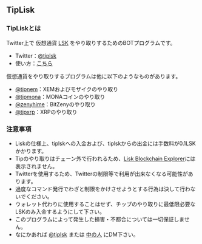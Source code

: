 ## TipLisk

### TipLiskとは
Twitter上で 仮想通貨 [LSK](https://lisk.io/) をやり取りするためのBOTプログラムです。
- Twitter：[@tiplsk](https://twitter.com/tiplsk)
- 使い方：[こちら](https://lisknonanika.github.io/tiplisk/howto.html)

仮想通貨をやり取りするプログラムは他に以下のようなものがあります。
- [@tipnem](https://twitter.com/tipnem)：XEMおよびモザイクのやり取り
- [@tipmona](https://twitter.com/tipmona)：MONAコインのやり取り
- [@zenyhime](https://twitter.com/zenyhime)：BitZenyのやり取り
- [@tipxrp](https://twitter.com/tipxrp)：XRPのやり取り

### 注意事項
- Liskの仕様上、tiplskへの入金および、tiplskからの出金には手数料が0.1LSKかかります。
- Tipのやり取りはチェーン外で行われるため、[Lisk Blockchain Explorer](https://explorer.lisk.io/)には表示されません。
- Twitterを使用するため、Twitterの制限等で利用が出来なくなる可能性があります。
- 過度なコマンド発行でわざと制限をかけさせようとする行為は決して行わないでください。
- ウォレット代わりに使用することはせず、チップのやり取りに最低限必要なLSKのみ入金するようにして下さい。
- このプログラムによって発生した損害・不都合については一切保証しません。
- なにかあれば [@tiplsk](https://twitter.com/tiplsk) または [中の人](https://twitter.com/ys_mdmg) にDM下さい。
